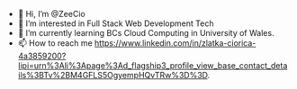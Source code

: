 - 👋 Hi, I’m @ZeeCio
- 👀 I’m interested in Full Stack Web Development Tech
- 🌱 I’m currently learning BCs Cloud Computing in University of Wales.
- 📫 How to reach me https://www.linkedin.com/in/zlatka-ciorica-4a3859200?lipi=urn%3Ali%3Apage%3Ad_flagship3_profile_view_base_contact_details%3BTv%2BM4GFLS5OgyempHQvTRw%3D%3D.

<!---
ZeeCio/ZeeCio is a ✨ special ✨ repository because its `README.md` (this file) appears on your GitHub profile.
You can click the Preview link to take a look at your changes.
--->
